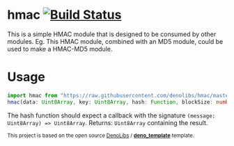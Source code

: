 # hmac [![Build Status](https://travis-ci.org/denolibs/hmac.svg?branch=master)](https://travis-ci.org/denolibs/hmac)

This is a simple HMAC module that is designed to be consumed by other modules.
Eg. This HMAC module, combined with an MD5 module, could be used to make a HMAC-MD5 module.

# Usage

```typescript
import hmac from "https://raw.githubusercontent.com/denolibs/hmac/master/lib/mod.ts";
hmac(data: Uint8Array, key: Uint8Array, hash: Function, blockSize: number, outputSize: number);
```

The hash function should expect a callback with the signature ```(message: Uint8Array) => Uint8Array```.
Returns: ```Uint8Array``` containing the result.

<sup>This project is based on the open source [DenoLibs](https://github.com/denolibs) / **[deno_template](https://github.com/denolibs/deno_template)** template.</sup>